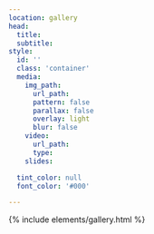 ```yaml
---
location: gallery
head:
  title:
  subtitle:
style:
  id: ''
  class: 'container'
  media:
    img_path:
      url_path:
      pattern: false
      parallax: false
      overlay: light
      blur: false
    video:
      url_path:
      type:
    slides:

  tint_color: null
  font_color: '#000'

---
```

{% include elements/gallery.html %}
